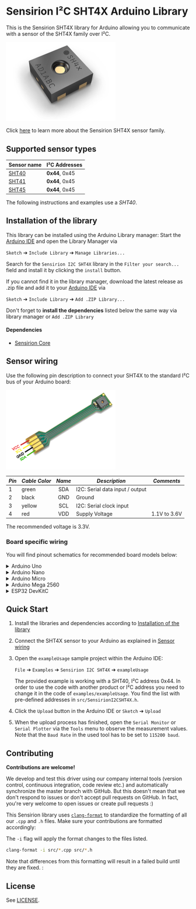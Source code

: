 # Sensirion I²C SHT4X Arduino Library

This is the Sensirion SHT4X library for Arduino allowing you to
communicate with a sensor of the SHT4X family over I²C.

<img src="images/SHT4x.png" width="300px">

Click [here](https://sensirion.com/products/catalog/SEK-SHT40/) to learn more about the Sensirion SHT4X sensor family.



## Supported sensor types

| Sensor name   | I²C Addresses  |
| ------------- | -------------- |
|[SHT40](https://sensirion.com/products/catalog/SHT40/)| **0x44**, 0x45|
|[SHT41](https://sensirion.com/products/catalog/SHT41/)| **0x44**, 0x45|
|[SHT45](https://sensirion.com/products/catalog/SHT45/)| **0x44**, 0x45|

The following instructions and examples use a *SHT40*.



## Installation of the library

This library can be installed using the Arduino Library manager:
Start the [Arduino IDE](http://www.arduino.cc/en/main/software) and open
the Library Manager via

`Sketch` ➔ `Include Library` ➔ `Manage Libraries...`

Search for the `Sensirion I2C SHT4X` library in the `Filter
your search...` field and install it by clicking the `install` button.

If you cannot find it in the library manager, download the latest release as .zip file
and add it to your [Arduino IDE](http://www.arduino.cc/en/main/software) via

`Sketch` ➔ `Include Library` ➔ `Add .ZIP Library...`

Don't forget to **install the dependencies** listed below the same way via library
manager or `Add .ZIP Library`

#### Dependencies
* [Sensirion Core](https://github.com/Sensirion/arduino-core)

## Sensor wiring

Use the following pin description to connect your SHT4X to the standard I²C bus of your Arduino board:

<img src="images/SHT40_pinout.png" width="300px">

| *Pin* | *Cable Color* | *Name* | *Description*  | *Comments* |
|-------|---------------|:------:|----------------|------------|
| 1 | green | SDA | I2C: Serial data input / output |
| 2 | black | GND | Ground |
| 3 | yellow | SCL | I2C: Serial clock input |
| 4 | red | VDD | Supply Voltage | 1.1V to 3.6V




The recommended voltage is 3.3V.

### Board specific wiring
You will find pinout schematics for recommended board models below:



<details><summary>Arduino Uno</summary>
<p>

| *SHT4X* | *SHT4X Pin* | *Cable Color* | *Board Pin* |
| :---: | --- | --- | --- |
| SDA | 1 | green | D18/SDA |
| GND | 2 | black | GND |
| SCL | 3 | yellow | D19/SCL |
| VDD | 4 | red | 3.3V |



<img src="images/Arduino-Uno-Rev3-i2c-pinout-3.3V.png" width="600px">
</p>
</details>




<details><summary>Arduino Nano</summary>
<p>

| *SHT4X* | *SHT4X Pin* | *Cable Color* | *Board Pin* |
| :---: | --- | --- | --- |
| SDA | 1 | green | A4 |
| GND | 2 | black | GND |
| SCL | 3 | yellow | A5 |
| VDD | 4 | red | 3.3V |



<img src="images/Arduino-Nano-i2c-pinout-3.3V.png" width="600px">
</p>
</details>




<details><summary>Arduino Micro</summary>
<p>

| *SHT4X* | *SHT4X Pin* | *Cable Color* | *Board Pin* |
| :---: | --- | --- | --- |
| SDA | 1 | green | D2/SDA |
| GND | 2 | black | GND |
| SCL | 3 | yellow | ~D3/SCL |
| VDD | 4 | red | 3.3V |



<img src="images/Arduino-Micro-i2c-pinout-3.3V.png" width="600px">
</p>
</details>




<details><summary>Arduino Mega 2560</summary>
<p>

| *SHT4X* | *SHT4X Pin* | *Cable Color* | *Board Pin* |
| :---: | --- | --- | --- |
| SDA | 1 | green | D20/SDA |
| GND | 2 | black | GND |
| SCL | 3 | yellow | D21/SCL |
| VDD | 4 | red | 3.3V |



<img src="images/Arduino-Mega-2560-Rev3-i2c-pinout-3.3V.png" width="600px">
</p>
</details>




<details><summary>ESP32 DevKitC</summary>
<p>

| *SHT4X* | *SHT4X Pin* | *Cable Color* | *Board Pin* |
| :---: | --- | --- | --- |
| SDA | 1 | green | GPIO 21 |
| GND | 2 | black | GND |
| SCL | 3 | yellow | GPIO 22 |
| VDD | 4 | red | 3V3 |



<img src="images/esp32-devkitc-i2c-pinout-3.3V.png" width="600px">
</p>
</details>



## Quick Start

1. Install the libraries and dependencies according to [Installation of the library](#installation-of-the-library)

2. Connect the SHT4X sensor to your Arduino as explained in [Sensor wiring](#sensor-wiring)

3. Open the `exampleUsage` sample project within the Arduino IDE:

   `File` ➔ `Examples` ➔ `Sensirion I2C SHT4X` ➔ `exampleUsage`


   The provided example is working with a SHT40, I²C address 0x44.
   In order to use the code with another product or I²C address you need to change it in the code of `examples/exampleUsage`.
   You find the list with pre-defined addresses in `src/SensirionI2CSHT4X.h`.


5. Click the `Upload` button in the Arduino IDE or `Sketch` ➔ `Upload`

4. When the upload process has finished, open the `Serial Monitor` or `Serial
   Plotter` via the `Tools` menu to observe the measurement values. Note that
   the `Baud Rate` in the used tool has to be set to `115200 baud`.

## Contributing

**Contributions are welcome!**

We develop and test this driver using our company internal tools (version
control, continuous integration, code review etc.) and automatically
synchronize the master branch with GitHub. But this doesn't mean that we don't
respond to issues or don't accept pull requests on GitHub. In fact, you're very
welcome to open issues or create pull requests :)

This Sensirion library uses
[`clang-format`](https://releases.llvm.org/download.html) to standardize the
formatting of all our `.cpp` and `.h` files. Make sure your contributions are
formatted accordingly:

The `-i` flag will apply the format changes to the files listed.

```bash
clang-format -i src/*.cpp src/*.h
```

Note that differences from this formatting will result in a failed build until
they are fixed.
:

## License

See [LICENSE](LICENSE).